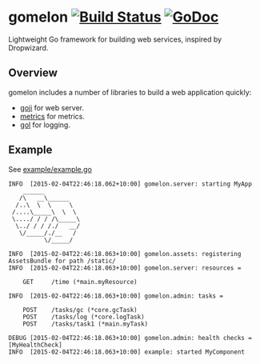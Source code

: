 # gomelon [![Build Status](https://travis-ci.org/goburrow/gomelon.svg)](https://travis-ci.org/goburrow/gomelon) [![GoDoc](https://godoc.org/github.com/goburrow/gomelon?status.svg)](https://godoc.org/github.com/goburrow/gomelon)
Lightweight Go framework for building web services, inspired by Dropwizard.

## Overview
gomelon includes a number of libraries to build a web application quickly:

* [goji](https://github.com/zenazn/goji) for web server.
* [metrics](https://github.com/codahale/metrics) for metrics.
* [gol](https://github.com/goburrow/gol) for logging.


## Example
See [example/example.go](https://github.com/goburrow/gomelon/blob/master/example/example.go)

```
INFO  [2015-02-04T22:46:18.062+10:00] gomelon.server: starting MyApp
    ______
   /\   __\______
  /..\  \  \     \
 /....\_____\  \  \
 \..../ / / /\_____\
  \../ / / /./   __/
   \/_____/./__   /
          \/_____/

INFO  [2015-02-04T22:46:18.063+10:00] gomelon.assets: registering AssetsBundle for path /static/
INFO  [2015-02-04T22:46:18.063+10:00] gomelon.server: resources =

    GET     /time (*main.myResource)

INFO  [2015-02-04T22:46:18.063+10:00] gomelon.admin: tasks =

    POST    /tasks/gc (*core.gcTask)
    POST    /tasks/log (*core.logTask)
    POST    /tasks/task1 (*main.myTask)

DEBUG [2015-02-04T22:46:18.063+10:00] gomelon.admin: health checks = [MyHealthCheck]
INFO  [2015-02-04T22:46:18.063+10:00] example: started MyComponent
```
